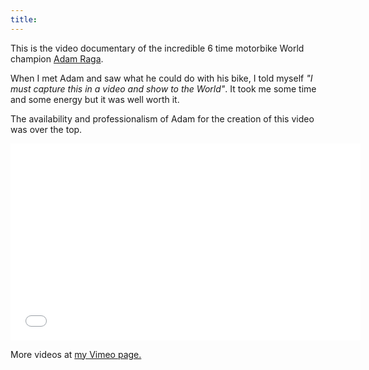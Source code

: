 ```yaml
---
title:
---
```


This is the video documentary of the incredible 6 time motorbike World champion [Adam Raga](http://adamraga.es/).

When I met Adam and saw what he could do with his bike, I told myself *"I must
capture this in a video and show to the World"*. It took me some time and some energy but it
was well worth it.

The availability and professionalism of Adam for the creation of this video was over the top.

  <iframe width="560" height="315" src="//www.youtube.com/embed/EZ6tc88OhhI?modestbranding=1&autohide=1&showinfo=0&controls=1" frameborder="0" allowfullscreen></iframe>

More videos at [my Vimeo page.](http://vimeo.com/fabriziotappero)
